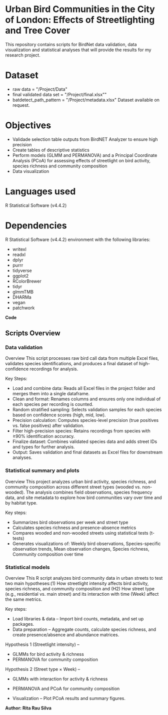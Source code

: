 # Urban Bird Communities in the City of London: Effects of Streetlighting and Tree Cover

This repository contains scripts for BirdNet data validation, data visualization and statistical analyses that will provide the results for my research project.

# Dataset
- raw data = "/Project/Data"
- final validated data set = "/Project/final.xlsx""
- batdetect_path_pattern = "/Project/metadata.xlsx"
Dataset available on request.


# Objectives
- Validade selection table outputs from BirdNET Analyzer to ensure high precision
- Create tables of descriptive statistics
- Perform models (GLMM and PERMANOVA) and a Principal Coordinate Analysis (PCoA) for assessing effects of streetlight on bird activity, species richness and community composition
- Data visualization

# Languages used
R Statistical Software (v4.4.2)

# Dependencies
R Statistical Software (v4.4.2) environment with the following libraries:
- writexl
- readxl
- dplyr
- purrr
- tidyverse
- ggplot2
- RColorBrewer
- tidyr
- glmmTMB
- DHARMa
- vegan
- patchwork
  
**Code**
## Scripts Overview

### Data validation

Overview
This script processes raw bird call data from multiple Excel files, validates species identifications, and produces a final dataset of high-confidence recordings for analysis.

Key Steps:

- Load and combine data: Reads all Excel files in the project folder and merges them into a single dataframe.
- Clean and format: Renames columns and ensures only one individual of each species per recording is counted.
- Random stratified sampling: Selects validation samples for each species based on confidence scores (high, mid, low).
- Precision calculation: Computes species-level precision (true positives vs. false positives) after validation.
- Filter high-precision species: Retains recordings from species with ≥90% identification accuracy.
- Finalize dataset: Combines validated species data and adds street IDs and types for further analysis.
- Output: Saves validation and final datasets as Excel files for downstream analyses.


### Statistical summary and plots

Overview
This project analyzes urban bird activity, species richness, and community composition across different street types (wooded vs. non-wooded). The analysis combines field observations, species frequency data, and site metadata to explore how bird communities vary over time and by habitat type.

Key steps:
- Summarizes bird observations per week and street type
- Calculates species richness and presence-absence metrics
- Compares wooded and non-wooded streets using statistical tests (t-tests)
- Generates visualizations of: Weekly bird observations, Species-specific observation trends, Mean observation changes, Species richness, Community composition over time


### Statistical models

Overview
This R script analyzes bird community data in urban streets to test two main hypotheses:(1) How streetlight intensity affects bird activity, species richness, and community composition and (H2) How street type (e.g., residential vs. main street) and its interaction with time (Week) affect the same metrics.

Key steps:
- Load libraries & data – Import bird counts, metadata, and set up packages.
- Data preparation – Aggregate counts, calculate species richness, and create presence/absence and abundance matrices.

Hypothesis 1 (Streetlight intensity) –
- GLMMs for bird activity & richness
- PERMANOVA for community composition

Hypothesis 2 (Street type × Week) –
- GLMMs with interaction for activity & richness
- PERMANOVA and PCoA for community composition

- Visualization – Plot PCoA results and summary figures.

**Author: Rita Rau Silva**
